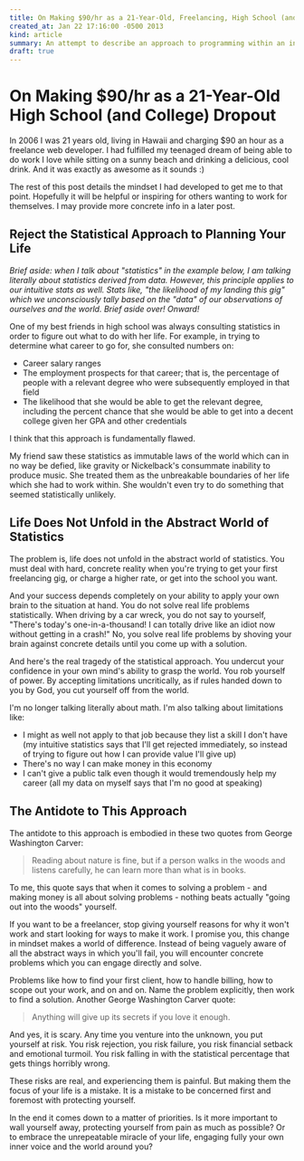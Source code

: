 ```yaml
---
title: On Making $90/hr as a 21-Year-Old, Freelancing, High School (and College) Dropout
created_at: Jan 22 17:16:00 -0500 2013
kind: article
summary: An attempt to describe an approach to programming within an integrated framework.
draft: true
---
```


# On Making $90/hr as a 21-Year-Old High School (and College) Dropout

In 2006 I was 21 years old, living in Hawaii and charging $90 an hour
as a freelance web developer. I had fulfilled my teenaged dream of
being able to do work I love while sitting on a sunny beach and
drinking a delicious, cool drink. And it was exactly as awesome as it
sounds :)

The rest of this post details the mindset I had developed to get me to
that point. Hopefully it will be helpful or inspiring for others
wanting to work for themselves. I may provide more concrete info in a
later post.

## Reject the Statistical Approach to Planning Your Life

_Brief aside: when I talk about "statistics" in the example below, I am
talking literally about statistics derived from data. However, this
principle applies to our intuitive stats as well. Stats like, "the
likelihood of my landing this gig" which we unconsciously tally based
on the "data" of our observations of ourselves and the world. Brief
aside over! Onward!_

One of my best friends in high school was always consulting statistics
in order to figure out what to do with her life. For example, in
trying to determine what career to go for, she consulted numbers on:

* Career salary ranges
* The employment prospects for that career; that is, the percentage of
  people with a relevant degree who were subsequently employed in that
  field
* The likelihood that she would be able to get the relevant degree,
  including the percent chance that she would be able to get into a
  decent college given her GPA and other credentials

I think that this approach is fundamentally flawed.

My friend saw these statistics as immutable laws of the world which
can in no way be defied, like gravity or Nickelback's consummate
inability to produce music. She treated them as the unbreakable
boundaries of her life which she had to work within. She wouldn't even
try to do something that seemed statistically unlikely.

## Life Does Not Unfold in the Abstract World of Statistics

The problem is, life does not unfold in the abstract world of
statistics. You must deal with hard, concrete reality when you're
trying to get your first freelancing gig, or charge a higher rate, or
get into the school you want.

And your success depends completely on your ability to apply your own
brain to the situation at hand. You do not solve real life problems
statistically. When driving by a car wreck, you do not say to
yourself, "There's today's one-in-a-thousand! I can totally drive like
an idiot now without getting in a crash!" No, you solve real life
problems by shoving your brain against concrete details until you come
up with a solution.

And here's the real tragedy of the statistical approach. You undercut
your confidence in your own mind's ability to grasp the world. You rob
yourself of power. By accepting limitations uncritically, as if rules
handed down to you by God, you cut yourself off from the world.

I'm no longer talking literally about math. I'm also talking about
limitations like:

* I might as well not apply to that job because they list a skill I
  don't have (my intuitive statistics says that I'll get rejected
  immediately, so instead of trying to figure out how I can provide
  value I'll give up)
* There's no way I can make money in this economy
* I can't give a public talk even though it would tremendously help my
  career (all my data on myself says that I'm no good at speaking)

## The Antidote to This Approach

The antidote to this approach is embodied in these two quotes from
George Washington Carver:

> Reading about nature is fine, but if a person walks in the woods and
> listens carefully, he can learn more than what is in books.

To me, this quote says that when it comes to solving a problem -
and making money is all about solving problems - nothing beats
actually "going out into the woods" yourself.

If you want to be a freelancer, stop giving yourself reasons for why
it won't work and start looking for ways to make it work. I promise
you, this change in mindset makes a world of difference. Instead of
being vaguely aware of all the abstract ways in which you'll fail, you
will encounter concrete problems which you can engage directly and
solve.

Problems like how to find your first client, how to handle billing,
how to scope out your work, and on and on. Name the problem
explicitly, then work to find a solution. Another George Washington
Carver quote:

> Anything will give up its secrets if you love it enough.

And yes, it is scary. Any time you venture into the unknown, you put
yourself at risk. You risk rejection, you risk failure, you risk
financial setback and emotional turmoil. You risk falling in with the
statistical percentage that gets things horribly wrong.

These risks are real, and experiencing them is painful. But making
them the focus of your life is a mistake. It is a mistake to be
concerned first and foremost with protecting yourself.

In the end it comes down to a matter of priorities. Is it more
important to wall yourself away, protecting yourself from pain as much
as possible? Or to embrace the unrepeatable miracle of your life,
engaging fully your own inner voice and the world around you?
